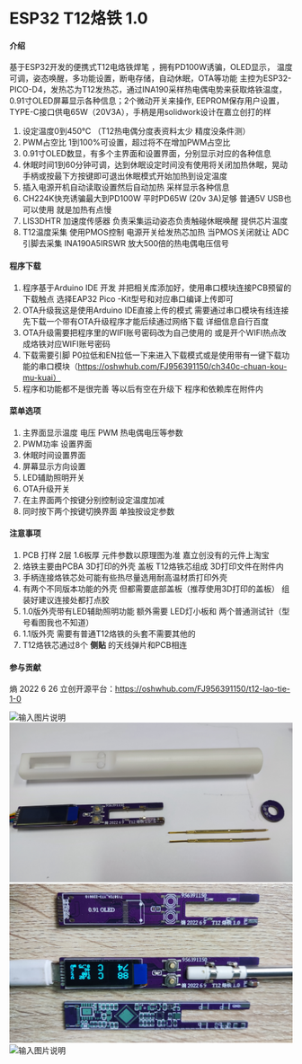 # ESP32 T12烙铁 1.0

#### 介绍
基于ESP32开发的便携式T12电烙铁焊笔 ，拥有PD100W诱骗，OLED显示， 温度可调，姿态唤醒，多功能设置，断电存储，自动休眠，OTA等功能
主控为ESP32-PICO-D4，发热芯为T12发热芯，通过INA190采样热电偶电势来获取烙铁温度，0.91寸OLED屏幕显示各种信息；2个微动开关来操作, EEPROM保存用户设置，TYPE-C接口供电65W（20V3A），手柄是用solidwork设计在嘉立创打的样
1. 设定温度0到450℃   （T12热电偶分度表资料太少  精度没条件测）
2. PWM占空比 1到100%可设置，超过将不在增加PWM占空比
3. 0.91寸OLED数显，有多个主界面和设置界面，分别显示对应的各种信息
4. 休眠时间1到60分钟可调，达到休眠设定时间没有使用将关闭加热休眠，晃动手柄或按最下方按键即可退出休眠模式开始加热到设定温度
5. 插入电源开机自动读取设置然后自动加热  采样显示各种信息
6. CH224K快充诱骗最大到PD100W  平时PD65W (20v 3A)足够  普通5V USB也可以使用   就是加热有点慢
7. LIS3DHTR 加速度传感器 负责采集运动姿态负责触碰休眠唤醒 提供芯片温度
8. T12温度采集 使用PMOS控制 电源开关给发热芯加热 当PMOS关闭就让 ADC引脚去采集 INA190A5IRSWR 放大500倍的热电偶电压信号

####  程序下载
1. 程序基于Arduino IDE 开发  并把相关库添加好，使用串口模块连接PCB预留的下载触点 选择EAP32 Pico -Kit型号和对应串口编译上传即可
2. OTA升级我这是使用Arduino IDE直接上传的模式 需要通过串口模块有线连接先下载一个带有OTA升级程序才能后续通过网络下载 详细信息自行百度
3. OTA升级需要把程序里的WIFI账号密码改为自己使用的 或是开个WIFI热点改成烙铁对应WIFI账号密码
4. 下载需要引脚 P0拉低和EN拉低一下来进入下载模式或是使用带有一键下载功能的串口模块（https://oshwhub.com/FJ956391150/ch340c-chuan-kou-mu-kuai）
5. 程序和功能都不是很完善 等以后有空在升级下  程序和依赖库在附件内 

#### 菜单选项
1. 主界面显示温度  电压  PWM 热电偶电压等参数
2. PWM功率 设置界面 
3. 休眠时间设置界面
4. 屏幕显示方向设置
5. LED辅助照明开关
6. OTA升级开关
7. 在主界面两个按键分别控制设定温度加减  
8. 同时按下两个按键切换界面 单独按设定参数

####  注意事项
1. PCB 打样  2层  1.6板厚  元件参数以原理图为准 嘉立创没有的元件上淘宝
2. 烙铁主要由PCBA  3D打印的外壳 盖板 T12烙铁芯组成    3D打印文件在附件内
3. 手柄连接烙铁芯处可能有些热尽量选用耐高温材质打印外壳
4. 有两个不同版本功能的外壳  但都需要底部盖板（推荐使用3D打印的盖板） 组装好建议连接处都打点胶
5. 1.0版外壳带有LED辅助照明功能 额外需要 LED灯小板和 两个普通测试针（型号看图我也不知道）
6. 1.1版外壳 需要有普通T12烙铁的头套不需要其他的
7. T12烙铁芯通过8个 **侧贴** 的天线弹片和PCB相连

#### 参与贡献
熵 2022 6 26
立创开源平台：https://oshwhub.com/FJ956391150/t12-lao-tie-1-0


![输入图片说明](IMG_20220618_211708.jpg)
![输入图片说明](IMG_20220624_174009.jpg)
![输入图片说明](IMG_20220626_161250.jpg)
![输入图片说明](IMG_20220626_161237.jpg)



